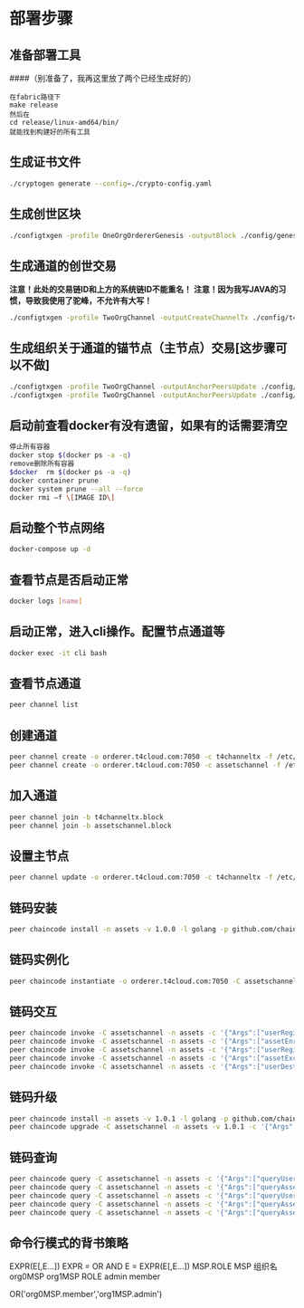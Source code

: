 # 部署步骤

## 准备部署工具
####（别准备了，我再这里放了两个已经生成好的）
``` base
在fabric路径下
make release
然后在
cd release/linux-amd64/bin/
就能找到构建好的所有工具

```

## 生成证书文件
``` bash
./cryptogen generate --config=./crypto-config.yaml
```

## 生成创世区块
``` bash
./configtxgen -profile OneOrgOrdererGenesis -outputBlock ./config/genesis.block -channelID t4channel
```

## 生成通道的创世交易
**注意！此处的交易链ID和上方的系统链ID不能重名！**
**注意！因为我写JAVA的习惯，导致我使用了驼峰，不允许有大写！**
``` bash
./configtxgen -profile TwoOrgChannel -outputCreateChannelTx ./config/t4cloud.tx -channelID t4channeltx
```

## 生成组织关于通道的锚节点（主节点）交易[这步骤可以不做]
``` bash
./configtxgen -profile TwoOrgChannel -outputAnchorPeersUpdate ./config/Org0MSPanchors.tx -channelID t4channel -asOrg Org0MSP
./configtxgen -profile TwoOrgChannel -outputAnchorPeersUpdate ./config/Org1MSPanchors.tx -channelID t4channel -asOrg Org1MSP
```

## 启动前查看docker有没有遗留，如果有的话需要清空
``` bash
停止所有容器
docker stop $(docker ps -a -q) 
remove删除所有容器
$docker  rm $(docker ps -a -q) 
docker container prune
docker system prune --all --force
docker rmi –f \[IMAGE ID\]
```

## 启动整个节点网络
``` bash
docker-compose up -d
```

## 查看节点是否启动正常
``` bash
docker logs [name]
```

## 启动正常，进入cli操作。配置节点通道等
``` bash
docker exec -it cli bash
```

## 查看节点通道
``` bash
peer channel list
```

## 创建通道
``` bash
peer channel create -o orderer.t4cloud.com:7050 -c t4channeltx -f /etc/hyperledger/config/t4cloud.tx
peer channel create -o orderer.t4cloud.com:7050 -c assetschannel -f /etc/hyperledger/config/assetschannel.tx
```

## 加入通道
``` bash
peer channel join -b t4channeltx.block
peer channel join -b assetschannel.block
```

## 设置主节点
``` bash
peer channel update -o orderer.t4cloud.com:7050 -c t4channeltx -f /etc/hyperledger/config/Org1MSPanchors.tx
```

## 链码安装
``` bash
peer chaincode install -n assets -v 1.0.0 -l golang -p github.com/chaincode/assetsExchange
```

## 链码实例化
``` bash
peer chaincode instantiate -o orderer.t4cloud.com:7050 -C assetschannel -n assets -l golang -v 1.0.0 -c '{"Args":["init"]}'
```

## 链码交互
``` bash
peer chaincode invoke -C assetschannel -n assets -c '{"Args":["userRegister", "user1", "user1"]}'
peer chaincode invoke -C assetschannel -n assets -c '{"Args":["assetEnroll", "asset1", "asset1", "metadata", "user1"]}'
peer chaincode invoke -C assetschannel -n assets -c '{"Args":["userRegister", "user2", "user2"]}'
peer chaincode invoke -C assetschannel -n assets -c '{"Args":["assetExchange", "user1", "asset1", "user2"]}'
peer chaincode invoke -C assetschannel -n assets -c '{"Args":["userDestroy", "user1"]}'
```

## 链码升级
``` bash
peer chaincode install -n assets -v 1.0.1 -l golang -p github.com/chaincode/assetsExchange
peer chaincode upgrade -C assetschannel -n assets -v 1.0.1 -c '{"Args":[""]}'
```



## 链码查询
``` bash
peer chaincode query -C assetschannel -n assets -c '{"Args":["queryUser", "user1"]}'
peer chaincode query -C assetschannel -n assets -c '{"Args":["queryAsset", "asset1"]}'
peer chaincode query -C assetschannel -n assets -c '{"Args":["queryUser", "user2"]}'
peer chaincode query -C assetschannel -n assets -c '{"Args":["queryAssetHistory", "asset1"]}'
peer chaincode query -C assetschannel -n assets -c '{"Args":["queryAssetHistory", "asset1", "all"]}'
```

## 命令行模式的背书策略

EXPR(E[,E...])
EXPR = OR AND
E = EXPR(E[,E...])
MSP.ROLE
MSP 组织名 org0MSP org1MSP
ROLE admin member

OR('org0MSP.member','org1MSP.admin')
